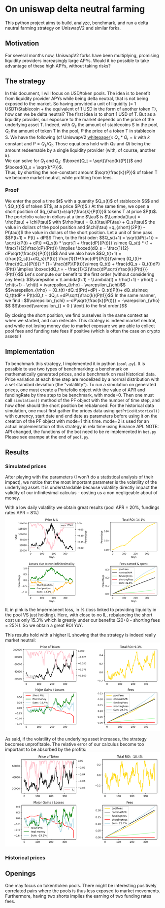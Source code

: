 # On uniswap delta neutral farming

This python project aims to build, analyze, benchmark, and run a delta neutral farming strategy on UniswapV2 and similar forks.

## Motivation

For several months now, UniswapV2 forks have been multiplying, promising liquidity providers increasingly large APYs. Would it be possible to take advantage of these high APYs, without taking risks?

## The strategy

In this document, I will focus on USD/token pools. The idea is to benefit from liquidity provider APYs while being delta neutral, that is not being exposed to the market.
So having provided a unit of liquidity (= 1 USDT/Stablecoin + the equivalent of 1 USD in the form of another token T), how can we be delta neutral? The first idea is to short 1 USD of T. But as a liquidity provider, our exposure to the market depends on the price of the underlying asset T.
Indeed, with
$Q_s$ the amount of stablecoins S in the pool,
$Q_t$ the amount of token T in the pool,
$P$ the price of a token T in stablecoin S. 
We have the following (cf UniswapV2 [whitepaper](https://uniswap.org/whitepaper.pdf)):
$Q_s * Q_t = k$ with $k$ constant and
$P = Q_s / Q_t$.
Those equations hold with $Qs$ and $Qt$ being the amount redeemable by a single liquidity provider (with, of course, another $k$).\
We can solve for $Q_t$ and $Q_s$:
$\boxed{Q_t = \sqrt{\frac{k}{P}}}$ and 
$\boxed{Q_s = \sqrt{k*P}}$.\
Thus, by shorting the non-constant amount $\sqrt{\frac{k}{P}}$ of token T we become market neutral, while profiting from fees.
<h3>Proof</h3>
We enter the pool a time $t$ with a quantity $Q_s(t)$ of stablecoin $S$ and \
$Q_t(t)$ of token $T$, at a price $P(t)$.\
At the same time, we open a short position  of $q_{short}=\sqrt{\frac{k}{P(t)}}$ tokens T at price $P(t)$.
The portefolio value in dollars at a time $\tau$ is $\Lambda(\tau) = \rho(\tau) + \chi(\tau)$ with $\rho(\tau) = Q_t(\tau)P(\tau) + Q_s(\tau)$ the value in dollars of the pool position and  $\chi(\tau) =q_{short}(2P(t) -P(\tau))$ the value in dollars of the short position. Let a unit of time pass.
$$P(t+1) = P(t) + dP$$
Then, to the first oder:
$$Q_s(t+1)  = \sqrt{kP(t+1)} = \sqrt{k(P(t) + dP)} =Q_s(t) * \sqrt{1 + \frac{dP}{P(t)}} \simeq Q_s(t) * (1 + \frac{1}{2}\frac{dP}{P(t)}) \implies \boxed{dQ_s = \frac{1}{2} dP\sqrt{\frac{k}{P(t)}}}$$
And we also have
$$Q_t(t+1) = (\frac{Q_s(t)+dQ_s}{P(t)})  \frac{1}{1+\frac{dP}{P(t)}}\simeq (Q_t(t)+ \frac{dQ_s}{P(t)}) * (1 - \frac{dP}{P(t)})\simeq Q_t(t) + \frac{dQ_s - Q_t(t)dP}{P(t)} \implies \boxed{dQ_t = - \frac{1}{2}\frac{dP\sqrt{\frac{k}{P(t)}}}{P(t)}}$$
Let's compute our benefit to the first order (without considering any fees):
$$\varepsilon = \Lambda(t+1) - \Lambda(t) = \rho(t+1) - \rho(t) + \chi(t+1) - \chi(t) = \varepsilon_{\rho} - \varepsilon_{\chi}$$
$$\varepsilon_{\rho} = (Q_t(t)+dQ_t)(P(t)+dP) - Q_t(t)P(t)+ dQ_s\simeq Q_t(t)dP + P(t)dQ_t + dQ_s =dP\sqrt{\frac{k}{P(t)}}$$
In the same manner, we find :
$$\varepsilon_{\chi} =-dP\sqrt{\frac{k}{P(t)}} = -\varepsilon_{\rho} $$
$$\boxed{\varepsilon_{} = 0 } \text{ to the first order.}$$

By closing the short position, we find ourselves in the same context as when we started, and can reiterate. This strategy is indeed market neutral, and while not losing money due to market exposure we are able to collect pool fees and funding rate fees if positive (which is often the case on crypto assets!)


## Implementation

To benchmark this strategy, I implemented it in python (`pool.py`). It is possible to use two types of benchmarking: a benchmark on mathematically generated prices, and a benchmark on real historical data. Price variation at each time step are modelized by a normal distribution with a set standard deviation (the "volatility"). To run a simulation on generated prices, one must create a Portefolio object with the value of APR and fundingRate by time step to be benchmark, with mode=0. Then one must call `simulation()` method of the PF object with the number of time step, and how often should the short position be rebalanced. For the historical data simulation, one must first gather the prices data using `getPriceHistorical()` with currency, start date and end date as parameters before using it on the creation of the PF object with mode=1 this time.
mode=2 is used for an actual implementation of this strategy in rela time using Binance API. NOTE: API changed, the functions of the bot need to be re implemented in `bot.py`\
Please see exampe at the end of `pool.py`.

## Results

### Simulated prices

After playing with the parameters (I won't do a statistical analysis of their impact), we notice that the most important parameter is the volatility of the underlying asset. It is understandable because volatility directly impact the validity of our infinitesimal calculus - costing us a non negligeable about of money. 

With a low daily volatility we obtain great results (pool APR = 20%, fundings rates APR = 8%)
![image info](./img/low_vol_low_il.png)
IL in pink is the Impermanent loss, in % (loss linked to providing liquidity in the pool VS just holding). Here, with close to no IL, rebalancing the short cost us only 15.3% which is greatly under our benefits (20+8 - shorting fees = 25%). So we obtain a great ROI YoY.

This results hold with a higher IL showing that the strategy is indeed really market neutral:
![image info](./img/low_vol_high_il.png)

As said, if the volatility of the underlying asset increases, the strategy becomes unprofitable. The relative error of our calculus become too important to be absorbed by the profits:
![image info](./img/high_vol.png)
### Historical prices

## Openings

One may focus on token/token pools. There might be interesting positively correlated pairs where the pools is thus less exposed to market movements. Furthermore, having two shorts implies the earning of two funding rates fees.
